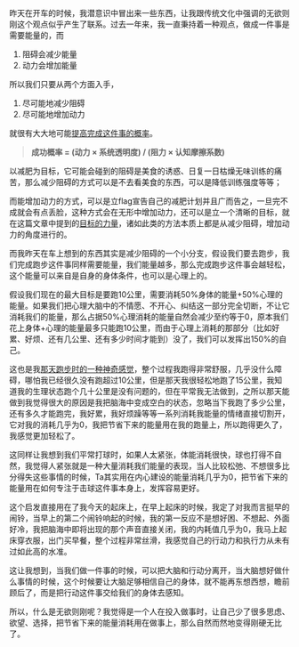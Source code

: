 昨天在开车的时候，我潜意识中冒出来一些东西，让我跟传统文化中强调的无欲则刚这个观点似乎产生了联系。过去一年来，我一直秉持着一种观点，做成一件事是需要能量的，而

1. 阻碍会减少能量
2. 动力会增加能量

所以我们只要从两个方面入手，

1. 尽可能地减少阻碍
2. 尽可能地增加动力

就很有大大地可能[提高完成这件事的概率](https://rolen.wiki/mastering-momentum-for-success/)。

> **成功概率 = (动力 × 系统透明度) / (阻力 × 认知摩擦系数)**

以减肥为目标，它可能会碰到的阻碍是美食的诱惑、日复一日枯燥无味训练的痛苦，那么减少阻碍的方式可以是不去看美食的东西，可以是降低训练强度等等；

而能增加动力的方式，可以是立flag宣告自己的减肥计划并且广而告之，一旦完不成就会有点丢脸，这种方式会在无形中增加动力，还可以是立一个清晰的目标，就在这篇文章中提到的[目标的力量](https://rolen.wiki/the-power-of-goal/)，诸如此类的方法本质上都是从减少阻碍，增加动力的角度进行的。

而我昨天在车上想到的东西其实是减少阻碍的一个小分支，假设我们要去跑步，我们完成跑步这件事同样需要能量，我们能量越多，那么完成跑步这件事会越轻松，这个能量可以来自是自身的身体条件，也可以是心理上的。

假设我们现在的最大目标是要跑10公里，需要消耗50%身体的能量+50%心理的能量。如果我们把心理大脑中的不情愿、不开心、纠结这一部分完全切断，不让它消耗我们的能量，那么占据50%心理消耗的能量自然会减少至约等于0，原本我们花上身体+心理的能量最多只能跑10公里，而由于心理上消耗的那部分（比如好累、好烦、还有几公里、还有多少时间才能到）没了，我们可以发挥出150%的自己。

这也是我[那天跑步时的一种神奇感觉](https://rolen.wiki/the-power-of-mind-body-unity/)，整个过程我跑得非常舒服，几乎没什么障碍，哪怕我已经很久没有跑超过10公里，但是那天我很轻松地跑了15公里，我知道我的生理状态跑个几十公里是没有问题的，但在平常我无法做到，之所以那天能做到我觉得很大的原因是我把脑海中变成空白的状态，忽略当下我跑了多少公里，还有多久才能跑完，我好累，我好烦躁等等一系列消耗我能量的情绪直接切割开，它对我的消耗几乎为0，我把节省下来的能量用在我的跑量上，所以跑得更久了，我感觉更加轻松了。

这同样让我想到我们平常打球时，如果人太紧张，体能消耗很快，球也打得不自然，我觉得人紧张就是一种大量消耗我们能量的表现，当人比较松弛、不想很多比分得失这些事情的时候，Ta其实用在内心建设的能量消耗几乎为0，把节省下来的能量用在如何专注于击球这件事本身上，发挥容易更好。

这个启发直接用在了我今天的起床上，在早上起床的时候，我定了对我而言挺早的闹铃，当早上的第二个闹铃响起的时候，我的第一反应不是想好困、不想起、外面好冷，我把脑海中即将出现的那个声音直接关闭，我的内耗值几乎为0，我马上起床穿衣服，出门买早餐，整个过程非常丝滑，我感觉自己的行动力和执行力从未有过如此高的水准。

这让我想到，当我们做一件事的时候，可以把大脑和行动分离开，当大脑想好做什么事情的时候，这个时候要让大脑足够相信自己的身体，就不能再东想西想，瞻前顾后了，而是把行动这件事交给我们的身体去感知。

所以，什么是无欲则刚呢？我觉得是一个人在投入做事时，让自己少了很多思虑、欲望、选择，把节省下来的能量消耗用在做事上，那么自然而然地变得刚硬无比了。